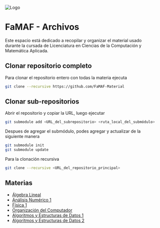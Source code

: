 ![Logo](https://www.famaf.unc.edu.ar/documents/3253/Logo-FAMAF_UNC-color-2.jpg)
# FaMAF - Archivos
Este espacio está dedicado a recopilar y organizar el material usado durante la cursada de Licenciatura en Ciencias de la Computación y Matemática Aplicada.


## Clonar repositorio completo

Para clonar el repositorio entero con todas la materia ejecuta

```bash
git clone --recursive https://github.com/FaMAF-Material
```
## Clonar sub-repositorios
Abrir el repositorio y copiar la URL, luego ejecutar

```bash
git submodule add <URL_del_subrepositorio> <ruta_local_del_submódulo>
```
Despues de agregar el submódulo, podes agregar y actualizar de la siguiente manera

```bash
git submodule init
git submodule update
```

Para la clonación recursiva
```bash
git clone --recursive <URL_del_repositorio_principal>
```
## Materias

- [Álgebra Lineal](https://github.com/FaMAF-Material/Algebra-Lineal-Algebra-2)
- [Análisis Numérico 1](https://github.com/FaMAF-Material/Analisis-Numerico-1)
- [Física 1](https://github.com/FaMAF-Material/Fisica-1)
- [Organización del Computador](https://github.com/FaMAF-Material/Organizacion-del-Computador)
- [Algoritmos y Estructuras de Datos 1](https://github.com/FaMAF-Material/Algoritmos-y-Estructuras-de-Datos-1)
- [Algoritmos y Estructuras de Datos 2](https://github.com/FaMAF-Material/Algoritmos-y-Estructuras-de-Datos-2)
